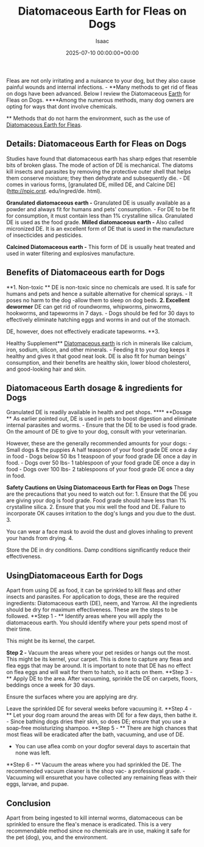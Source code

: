 ﻿---
title: Diatomaceous Earth for Fleas on Dogs
description: Fleas are not only irritating and a nuisance to your dog, but they also cause painful wounds and internal infections. - Many methods to get rid of fleas on...
slug: /diatomaceous-earth-for-fleas-on-dogs/
date: 2025-07-10 00:00:00+00:00
lastmod: 2025-07-10 00:00:00+03:00
author: Isaac
categories:
- Fleas
- Guide
tags:
- fleas
- earth
- flea
layout: post
---

Fleas are not only irritating and a nuisance to your dog, but they also cause painful wounds and internal infections. - **Many methods to get rid of fleas on dogs have been advanced. Below I review the Diatomaceous [Earth](https://pestpolicy.com/diatomaceous-earth-for-fleas-on-cats/) for Fleas on Dogs. ****Among the numerous methods, many dog owners are opting for ways that dont involve chemicals.

** Methods that do not harm the environment, such as the use of [Diatomaceous Earth for Fleas](https://pestpolicy.com/diatomaceous-earth-for-fleas/).

##  **Details: Diatomaceous Earth for Fleas on Dogs**

Studies have found that diatomaceous earth has sharp edges that resemble bits of broken glass. The mode of action of DE is mechanical. The diatoms kill insects and parasites by removing the protective outer shell that helps them conserve moisture; they then dehydrate and subsequently die. - DE comes in various forms, [granulated DE, milled DE, and Calcine DE](http://npic.orst. edu/ingred/de. html).

**Granulated diatomaceous earth -** Granulated DE is usually available as a powder and always fit for humans and pets' consumption. - For DE to be fit for consumption, it must contain less than 1% crystalline silica. Granulated DE is used as the food grade. **Milled diatomaceous earth -** Also called micronized DE. It is an excellent form of DE that is used in the manufacture of insecticides and pesticides.

**Calcined Diatomaceous earth -** This form of DE is usually heat treated and used in water filtering and explosives manufacture.

##  Benefits of Diatomaceous earth for Dogs

**1. Non-toxic ** DE is non-toxic since no chemicals are used. It is safe for humans and pets and hence a suitable alternative for chemical sprays. - It poses no harm to the dog -allow them to sleep on dog beds. **2. Excellent dewormer** DE can get rid of roundworms, whipworms, pinworms, hookworms, and tapeworms in 7 days. - Dogs should be fed for 30 days to effectively eliminate hatching eggs and worms in and out of the stomach.

DE, however, does not effectively eradicate tapeworms. **3.

Healthy Supplement** [Diatomaceous earth](https://pestpolicy.com/diatomaceous-earth-for-fleas-on-cats/) is rich in minerals like calcium, iron, sodium, silicon, and other minerals. - Feeding it to your dog keeps it healthy and gives it that good neat look. DE is also fit for human beings' consumption, and their benefits are healthy skin, lower blood cholesterol, and good-looking hair and skin.

##  **Diatomaceous Earth dosage & ingredients for Dogs**

Granulated DE is readily available in health and pet shops. **** **Dosage ** As earlier pointed out, DE is used in pets to boost digestion and eliminate internal parasites and worms. - Ensure that the DE to be used is food grade. On the amount of DE to give to your dog, consult with your veterinarian.

However, these are the generally recommended amounts for your dogs: - Small dogs & the puppies A half teaspoon of your food grade DE once a day in food - Dogs below 50 lbs 1 teaspoon of your food grade DE once a day in food. - Dogs over 50 lbs- 1 tablespoon of your food grade DE once a day in food - Dogs over 100 lbs- 2 tablespoons of your food grade DE once a day in food.

**Safety Cautions on Using Diatomaceous Earth for Fleas on Dogs** These are the precautions that you need to watch out for: 1. Ensure that the DE you are giving your dog is food grade. Food grade should have less than 1% crystalline silica. 2. Ensure that you mix well the food and DE. Failure to incorporate OK causes irritation to the dog's lungs and you due to the dust. 3.

You can wear a face mask to avoid the dust and gloves inhaling to prevent your hands from drying. 4.

Store the DE in dry conditions. Damp conditions significantly reduce their effectiveness.

##  **UsingDiatomaceous Earth for Dogs**

Apart from using DE as food, it can be sprinkled to kill fleas and other insects and parasites. For application to dogs, these are the required ingredients: Diatomaceous earth (DE), neem, and Yarrow. All the ingredients should be dry for maximum effectiveness. These are the steps to be followed. **Step 1 - ** Identify areas where you will apply the diatomaceous earth. You should identify where your pets spend most of their time.

This might be its kernel, the carpet.

**Step 2 -** Vacuum the areas where your pet resides or hangs out the most. This might be its kernel, your carpet. This is done to capture any fleas and flea eggs that may be around. It is important to note that DE has no effect on flea eggs and will wait for them to hatch, so it acts on them. **Step 3 - ** Apply DE to the area. After vacuuming, sprinkle the DE on carpets, floors, beddings once a week for 30 days.

Ensure the surfaces where you are applying are dry.

Leave the sprinkled DE for several weeks before vacuuming it. **Step 4 - ** Let your dog roam around the areas with DE for a few days, then bathe it. - Since bathing dogs dries their skin, so does DE; ensure that you use a soap-free moisturizing shampoo. **Step 5 - ** There are high chances that most fleas will be eradicated after the bath, vacuuming, and use of DE.

- You can use aflea comb on your dogfor several days to ascertain that none was left.

**Step 6 - ** Vacuum the areas where you had sprinkled the DE. The recommended vacuum cleaner is the shop vac- a professional grade. - Vacuuming will ensurethat you have collected any remaining fleas with their eggs, larvae, and pupae.

##  **Conclusion**

Apart from being ingested to kill internal worms, diatomaceous can be sprinkled to ensure the flea's menace is eradicated. This is a very recommendable method since no chemicals are in use, making it safe for the pet (dog), you, and the environment.


